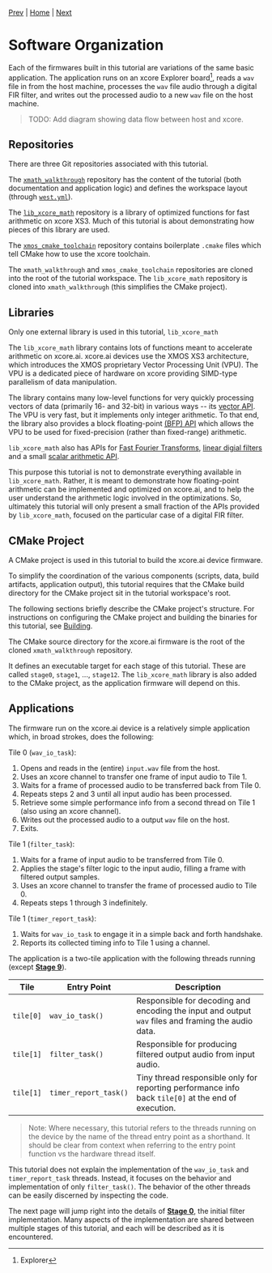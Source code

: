 
[Prev](building.md) | [Home](intro.md) | [Next](partA.md)

# Software Organization

Each of the firmwares built in this tutorial are variations of the same basic
application. The application runs on an xcore Explorer board[^1], reads a `wav`
file in from the host machine, processes the `wav` file audio through a digital
FIR filter, and writes out the processed audio to a new `wav` file on the host
machine.

> TODO: Add diagram showing data flow between host and xcore.

## Repositories

There are three Git repositories associated with this tutorial.

The [`xmath_walkthrough`](TODO) repository has the content of the tutorial (both
documentation and application logic) and defines the workspace layout (through
[`west.yml`](TODO)).

The [`lib_xcore_math`](TODO) repository is a library of optimized functions for
fast arithmetic on xcore XS3. Much of this tutorial is about demonstrating how
pieces of this library are used.

The [`xmos_cmake_toolchain`](TODO) repository contains boilerplate `.cmake`
files which tell CMake how to use the xcore toolchain.

The `xmath_walkthrough` and `xmos_cmake_toolchain` repositories are cloned into
the root of the tutorial workspace. The `lib_xcore_math` repository is cloned
into `xmath_walkthrough` (this simplifies the CMake project).

## Libraries

Only one external library is used in this tutorial, `lib_xcore_math`

The `lib_xcore_math` library contains lots of functions meant to accelerate
arithmetic on xcore.ai. xcore.ai devices use the XMOS XS3 architecture, which
introduces the XMOS proprietary Vector Processing Unit (VPU). The VPU is a
dedicated piece of hardware on xcore providing SIMD-type parallelism of data
manipulation. 

The library contains many low-level functions for very quickly processing
vectors of data (primarily 16- and 32-bit) in various ways -- its [vector
API](TODO). The VPU is very fast, but it implements only integer arithmetic. To
that end, the library also provides a block floating-point [(BFP) API](TODO)
which allows the VPU to be used for fixed-precision (rather than fixed-range)
arithmetic.

`lib_xcore_math` also has APIs for [Fast Fourier Transforms](TODO), [linear
digial filters](TODO) and a small [scalar arithmetic API](TODO).

This purpose this tutorial is not to demonstrate everything available in
`lib_xcore_math`. Rather, it is meant to demonstrate how floating-point
arithmetic can be implemented and optimized on xcore.ai, and to help the user
understand the arithmetic logic involved in the optimizations. So, ultimately
this tutorial will only present a small fraction of the APIs provided by
`lib_xcore_math`, focused on the particular case of a digital FIR filter.

## CMake Project

A CMake project is used in this tutorial to build the xcore.ai device firmware. 

To simplify the coordination of the various components (scripts, data, build
artifacts, application output), this tutorial requires that the CMake build
directory for the CMake project sit in the tutorial workspace's root.

The following sections briefly describe the CMake project's structure. For
instructions on configuring the CMake project and building the binaries for this
tutorial, see [Building](building.md).

The CMake source directory for the xcore.ai firmware is the root of the cloned
`xmath_walkthrough` repository. 

It defines an executable target for each stage of this tutorial. These are
called `stage0`, `stage1`, ..., `stage12`. The `lib_xcore_math` library is also
added to the CMake project, as the application firmware will depend on this.

## Applications

The firmware run on the xcore.ai device is a relatively simple application
which, in broad strokes, does the following:

Tile 0 (`wav_io_task`):
1. Opens and reads in the (entire) `input.wav` file from the host.
2. Uses an xcore channel to transfer one frame of input audio to Tile 1.
3. Waits for a frame of processed audio to be transferred back from Tile 0.
4. Repeats steps 2 and 3 until all input audio has been processed.
5. Retrieve some simple performance info from a second thread on Tile 1 (also
   using an xcore channel).
6. Writes out the processed audio to a output `wav` file on the host.
7. Exits.

Tile 1 (`filter_task`):
1. Waits for a frame of input audio to be transferred from Tile 0.
2. Applies the stage's filter logic to the input audio, filling a frame with
   filtered output samples.
3. Uses an xcore channel to transfer the frame of processed audio to Tile 0.
4. Repeats steps 1 through 3 indefinitely.

Tile 1 (`timer_report_task`):
1. Waits for `wav_io_task` to engage it in a simple back and forth handshake.
2. Reports its collected timing info to Tile 1 using a channel.


The application is a two-tile application with the following threads running
(except [**Stage 9**](stage9.md)).

| Tile      | Entry Point           | Description |
|-----------|-----------------------|-------------|
| `tile[0]` | `wav_io_task()`     | Responsible for decoding and encoding the input and output `wav` files and framing the audio data.
| `tile[1]` | `filter_task()`     | Responsible for producing filtered output audio from input audio.
| `tile[1]` | `timer_report_task()` | Tiny thread responsible only for reporting performance info back `tile[0]` at the end of execution.

> Note: Where necessary, this tutorial refers to the threads running on the
> device by the name of the thread entry point as a shorthand. It should be clear
> from context when referring to the entry point function vs the hardware thread
> itself.

This tutorial does not explain the implementation of the `wav_io_task` and
`timer_report_task` threads. Instead, it focuses on the behavior and
implementation of only `filter_task()`. The behavior of the other threads can be
easily discerned by inspecting the code.

The next page will jump right into the details of [**Stage 0**](stage0.md), the
initial filter implementation. Many aspects of the implementation are shared
between multiple stages of this tutorial, and each will be described as it is
encountered.

[^1]: Explorer 